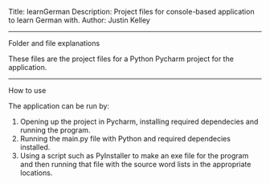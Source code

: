Title: learnGerman
Description: Project files for console-based application to learn German with.
Author: Justin Kelley

---

Folder and file explanations

These files are the project files for a Python Pycharm project for the application.

---

How to use

The application can be run by:
1. Opening up the project in Pycharm, installing required dependecies and running the program.
2. Running the main.py file with Python and required dependecies installed.
3. Using a script such as PyInstaller to make an exe file for the program and then running that file with the source word lists in the appropriate locations.
